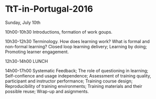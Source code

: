 # TtT-in-Portugal-2016
Sunday, July 10th

10h00-10h30 Introductions, formation of work goups.

10h30-12h30
Terminology. How does learning work?
What is formal and non-formal learning?
Closed loop learning delivery;
Learning by doing;
Promoting learner engagement.

12h30-14h00 LUNCH

14h00-17h00 Systematic Feedback;
The role of questioning in learning;
Self-confience and usage independence;
Assessment of training quality, participant and instructor performance;
Training course design;
Reproducibility of training environments;
Training materials and their possible reuse;
Wrap-up and asignments.
